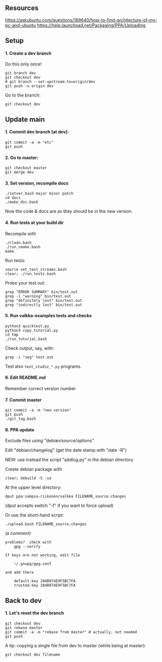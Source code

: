 ## Resources

https://askubuntu.com/questions/189640/how-to-find-architecture-of-my-pc-and-ubuntu
https://help.launchpad.net/Packaging/PPA/Uploading

## Setup

#### 1. Create a dev branch

Do this only once!
```
git branch dev
git checkout dev
# git branch --set-upstream-to=origin/dev
git push -u origin dev
```

Go to the branch:
```
git checkout dev
```


## Update main

#### 1. Commit dev branch (at dev):
```
git commit -a -m "etc"
git push
```

#### 2. Go to master:
```    
git checkout master
git merge dev
```

#### 3. Set version, recompile docs
```
./setver.bash major minor patch
cd docs
./make_doc.bash
```

Now the code & docs are as they should be in the new version.


#### 4. Run tests at your build dir
Recompile with
```
./clean.bash
./run_cmake.bash
make
```

Run tests:
```
source set_test_streams.bash
clear; ./run_tests.bash
```

Probe your test.out:
```
grep "ERROR SUMMARY" bin/test.out
grep -i "warning" bin/test.out
grep "definitely lost" bin/test.out
grep "indirectly lost" bin/test.out
```


#### 5. Run valkka-examples tests and checks
```
python3 quicktest.py
python3 copy_tutorial.py
cd tmp
./run_tutorial.bash
```

Check output, say, with:
```
grep -i "seg" test.out
```

Test also ```test_studio_*.py``` programs.


#### 6. Edit README.md

Remember correct version number


#### 7. Commit master
```
git commit -a -m "new version"
git push
./git_tag.bash
```


#### 8. PPA update

Exclude files using "debian/source/options"

Edit "debian/changelog" (get the date stamp with "date -R")

NEW: use instead the script "addlog.py" in the debian directory

Create debian package with
```
clear; debuild -S -sa
```
 
At the upper level directory:
```
dput ppa:sampsa-riikonen/valkka FILENAME_source.changes
```
(dput accepts switch "-f" if you want to force upload)

Or use the short-hand script:
```
./upload.bash FILENAME_source.changes
```

(a comment)
```
problems?  check with
    gpg --verify

If keys are not working, edit file

    ~/.gnupg/gpg.conf

and add there

    default-key 284B974E9F5BC7FA
    trusted-key 284B974E9F5BC7FA
```



## Back to dev

#### 1. Let's reset the dev branch

```
git checkout dev
git rebase master
git commit -a -m "rebase from master" # actually, not needed
git push
```

A tip: copying a single file from dev to master (while being at master):
```
git checkout dev filename
```

